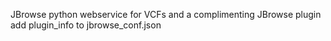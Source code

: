 JBrowse python webservice for VCFs and a complimenting JBrowse plugin
add plugin_info to jbrowse_conf.json